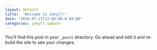 ```yaml
---
layout: default
title:  "Welcome to Jekyll!"
date: "2016-07-21T12:00:00.0-04:00"
categories: jekyll update
---
```

You’ll find this post in your `_posts` directory. Go ahead and edit it and re-build the site to see your changes.